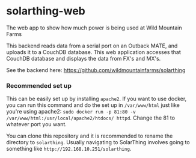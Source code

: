 # solarthing-web
The web app to show how much power is being used at Wild Mountain Farms

This backend reads data from a serial port on an Outback MATE, and uploads it to a CouchDB
database. This web application accesses that CouchDB database and displays the data
from FX's and MX's.

See the backend here: https://github.com/wildmountainfarms/solarthing


### Recommended set up
This can be easily set up by installing `apache2`. If you want to use docker, you can run this command and
do the set up in `/var/www/html` just like you're using apache2: `sudo docker run -p 81:80 -v /var/www/html:/usr/local/apache2/htdocs/ httpd`. 
Change the 81 to whatever port you want.

You can clone this repository and it is recommended to rename the directory to `solarthing`. Usually navigating to
SolarThing involves going to something like `http://192.168.10.251/solarthing`.

